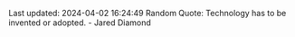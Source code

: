 Last updated: 2024-04-02 16:24:49
Random Quote: Technology has to be invented or adopted. - Jared Diamond